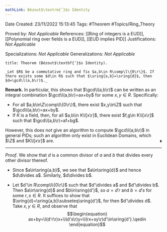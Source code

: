 ```yaml
---
mathLink: Bézout$\textrm{'}$s Identity
---
```


<div class="topSpace"></div>

Date Created: 23/11/2022 15:13:45
Tags: #Theorem #Topics/Ring_Theory

Proved by: _Not Applicable_
References: [[Ring of integers is a EUD]], [[Polynomial ring over fields is a EUD]], [[EUD implies PID]]
Justifications: _Not Applicable_

Specializations: _Not Applicable_
Generalizations: _Not Applicable_

``` ad-Theorem
title: Theorem (Bézout$\textbf{'}$s Identity).

_Let $R$ be a commutative ring and fix $a,b\in R\comp\l\{0\r\}$. If there exists some $d\in R$ such that $\sring{a,b}=\sring{d}$, then $d=\gcd\l(a,b\r)$._

```

**Remark.** In particular, this shows that $\gcd\l(a,b\r)$ can be written as an integral combination $\gcd\l(a,b\r)=ax+by$ for some $x,y\in R$. Specifically:
* For all $a,b\in\Z\comp\l\{0\r\}$, there exist $x,y\in\Z$ such that $\gcd\l(a,b\r)=ax+by$.
* If $K$ is a field, then, for all $a,b\in K\l[x\r]$, there exist $f,g\in K\l[x\r]$ such that $\gcd\l(a,b\r)=af+bg$.

However, this does _not_ give an algorithm to compute $\gcd\l(a,b\r)$ in general PIDs; such an algorithm only exist in Euclidean Domains, which $\Z$ and $K\l[x\r]$ are.<span style="float:right;">$\blacklozenge$</span>

---

_Proof_. We show that $d$ is a common divisor of $a$ and $b$ that divides every other divisor thereof.
* Since $a\in\sring{a,b}$, we see that $a\in\sring{d}$ and hence $d\divides a$. Similarly, $d\divides b$.

* Let $d'\in R\comp\l\{0\r\}$ such that $d'\divides a$ and $d'\divides b$. Then $a\in\sring{d}$ and $b\in\sring{d'}$, so $a=d'r$ and $b=d's$ for some $r,s\in R$. It suffices to show that $\sring{d}=\sring{a,b}\subseteq\sring{d'}$, for then $d'\divides d$. Take $x,y\in R$, and observe that
$$\begin{equation}
    ax+by=\l(d'r\r)x+\l(d's\r)y=\l(rx+sy\r)d'\in\sring{d'}.\qedin
\end{equation}$$
